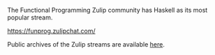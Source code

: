 The Functional Programming Zulip community has Haskell as its most popular stream.

https://funprog.zulipchat.com/

Public archives of the Zulip streams are available [here](https://funprog.srid.ca/).

